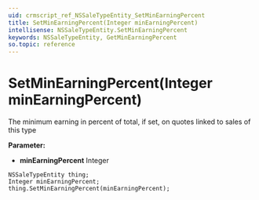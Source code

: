 ```yaml
---
uid: crmscript_ref_NSSaleTypeEntity_SetMinEarningPercent
title: SetMinEarningPercent(Integer minEarningPercent)
intellisense: NSSaleTypeEntity.SetMinEarningPercent
keywords: NSSaleTypeEntity, GetMinEarningPercent
so.topic: reference
---
```


# SetMinEarningPercent(Integer minEarningPercent)

The minimum earning in percent of total, if set, on quotes linked to sales of this type

**Parameter:** 
* **minEarningPercent** Integer

```crmscript
NSSaleTypeEntity thing;
Integer minEarningPercent;
thing.SetMinEarningPercent(minEarningPercent);
```

